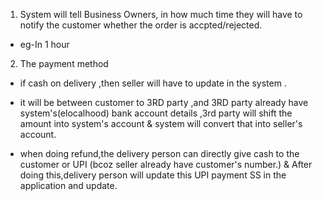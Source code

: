1. System will tell Business Owners, in how much time they will have to notify the customer whether the order is accpted/rejected.
* eg-In 1 hour

2. The payment method 
* if cash on delivery ,then seller will have to update in the system .
* it will be between customer to 3RD party ,and 3RD party already have system's(elocalhood) bank account details ,3rd party will shift the amount into system's account & system will convert that into seller's account.

* when doing refund,the delivery person can directly give cash to the customer or UPI (bcoz seller already have customer's number.)
& After doing this,delivery person will update this UPI payment SS in the application and update.

